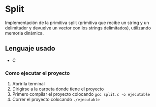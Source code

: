 # Split

Implementación de la primitiva split (primitiva que recibe un string y un delimitador y devuelve un vector con los strings delimitados), utilizando memoria dinámica.

## Lenguaje usado

- C

### Como ejecutar el proyecto

1. Abrir la terminal
2. Dirigirse a la carpeta donde tiene el proyecto
3. Primero compilar el proyecto colocando `gcc split.c -o ejecutable`
4. Correr el proyecto colocando `./ejecutable`